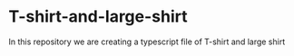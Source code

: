 # T-shirt-and-large-shirt
In this repository we are creating a typescript file of T-shirt and large shirt
